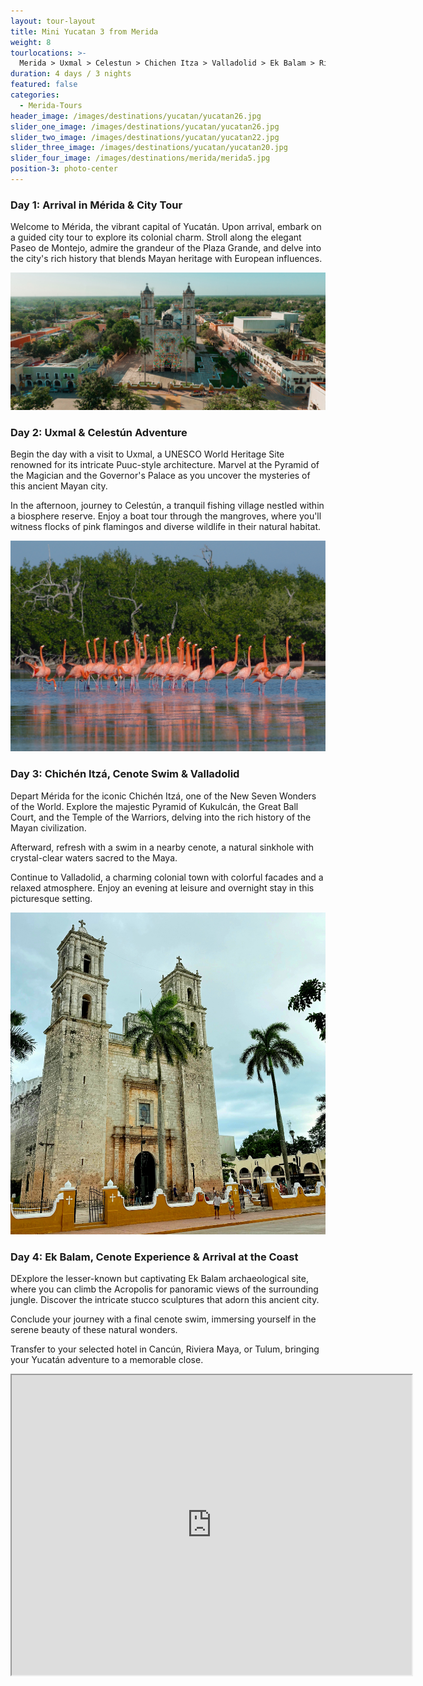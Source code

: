 ```yaml
---
layout: tour-layout
title: Mini Yucatan 3 from Merida
weight: 8
tourlocations: >-
  Merida > Uxmal > Celestun > Chichen Itza > Valladolid > Ek Balam > Riviera Maya
duration: 4 days / 3 nights
featured: false
categories:
  - Merida-Tours
header_image: /images/destinations/yucatan/yucatan26.jpg
slider_one_image: /images/destinations/yucatan/yucatan26.jpg
slider_two_image: /images/destinations/yucatan/yucatan22.jpg
slider_three_image: /images/destinations/yucatan/yucatan20.jpg
slider_four_image: /images/destinations/merida/merida5.jpg
position-3: photo-center
---
```


### Day 1: Arrival in Mérida & City Tour

Welcome to Mérida, the vibrant capital of Yucatán. Upon arrival, embark on a guided city tour to explore its colonial charm. Stroll along the elegant Paseo de Montejo, admire the grandeur of the Plaza Grande, and delve into the city's rich history that blends Mayan heritage with European influences.

![](/images/destinations/yucatan/valladolid.jpg)

### Day 2: Uxmal & Celestún Adventure

Begin the day with a visit to Uxmal, a UNESCO World Heritage Site renowned for its intricate Puuc-style architecture. Marvel at the Pyramid of the Magician and the Governor's Palace as you uncover the mysteries of this ancient Mayan city.

In the afternoon, journey to Celestún, a tranquil fishing village nestled within a biosphere reserve. Enjoy a boat tour through the mangroves, where you'll witness flocks of pink flamingos and diverse wildlife in their natural habitat.

![](/images/destinations/yucatan/riolagartos.jpg)

### Day 3: Chichén Itzá, Cenote Swim & Valladolid

Depart Mérida for the iconic Chichén Itzá, one of the New Seven Wonders of the World. Explore the majestic Pyramid of Kukulcán, the Great Ball Court, and the Temple of the Warriors, delving into the rich history of the Mayan civilization.

Afterward, refresh with a swim in a nearby cenote, a natural sinkhole with crystal-clear waters sacred to the Maya.

Continue to Valladolid, a charming colonial town with colorful facades and a relaxed atmosphere. Enjoy an evening at leisure and overnight stay in this picturesque setting.

![](/images/destinations/yucatan/valladolid5.jpg)

### Day 4: Ek Balam, Cenote Experience & Arrival at the Coast

DExplore the lesser-known but captivating Ek Balam archaeological site, where you can climb the Acropolis for panoramic views of the surrounding jungle. Discover the intricate stucco sculptures that adorn this ancient city.

Conclude your journey with a final cenote swim, immersing yourself in the serene beauty of these natural wonders.

Transfer to your selected hotel in Cancún, Riviera Maya, or Tulum, bringing your Yucatán adventure to a memorable close.

<div class="map-container">

<iframe src="https://www.google.com/maps/d/u/0/embed?mid=1-cxA38llq_ZNA0TCf2YGhVQXnnigqNI&ehbc=2E312F&noprof=1" width="640" height="480"></iframe>

</div>

&nbsp;